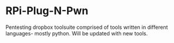 # RPi-Plug-N-Pwn
Pentesting dropbox toolsuite comprised of tools written in different languages- mostly python. Will be updated with new tools. 
